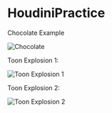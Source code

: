 # HoudiniPractice

Chocolate Example

![Chocolate](https://user-images.githubusercontent.com/16706911/71239519-fb929c00-231b-11ea-8cbc-428643b1d8d7.gif)

Toon Explosion 1:

![Toon Explosion 1](https://user-images.githubusercontent.com/16706911/71239698-6fcd3f80-231c-11ea-96aa-cd5c5e246c90.gif)

Toon Explosion 2:

![Toon Explosion 2](https://user-images.githubusercontent.com/16706911/71239946-174a7200-231d-11ea-977b-9e7f9acd36c9.gif)
